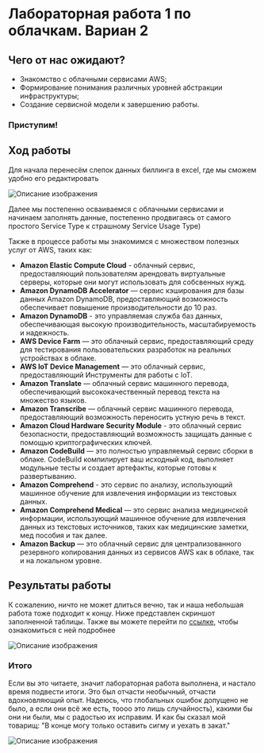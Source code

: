 # Лабораторная работа 1 по облачкам. Вариан 2
## Чего от нас ожидают?

* Знакомство с облачными сервисами AWS;
* Формирование понимания различных уровней абстракции инфраструктуры;
* Создание сервисной модели к завершению работы.

### Приступим!

## Ход работы

Для начала перенесём слепок данных биллинга в excel, где мы сможем удобно его редактировать 

<image src="пустая_табл_лаб1.jpg" alt="Описание изображения">

Далее мы постепенно осваиваемся с облачными сервисами и начинаем заполнять данные, постепенно продвигаясь от самого простого Service Type к страшному Service Usage Type)

Также в процессе работы мы знакомимся с множеством полезных услуг от AWS, таких как:
* **Amazon Elastic Compute Cloud** - облачный сервис, предоставляющий пользователям арендовать виртуальные серверы, которые они могут использовать для собсвенных нужд.
* **Amazon DynamoDB Accelerator** — сервис кэширования для базы данных Amazon DynamoDB, предоставляющий возможность обеспечивает повышение производительности до 10 раз.
* **Amazon DynamoDB** - это управляемая служба баз данных, обеспечивающая высокую производительность, масштабируемость и надежность.
* **AWS Device Farm** — это облачный сервис, предоставляющий среду для тестирования пользовательских разработок на реальных устройствах в облаке.
* **AWS IoT Device Management** — это облачный сервис, предоставляющий Инструменты для  работы с  IoT.
* **Amazon Translate** — облачный сервис машинного перевода, обеспечивающий высококачественный перевод текста на множество языков.
* **Amazon Transcribe** — облачный сервис машинного перевода, предоставляющий возможность переносить устную речь в текст.
* **Amazon Cloud Hardware Security Module** - это облачный сервис безопасности, предоставляющий возможность защищать данные с помощью криптографических ключей.
* **Amazon CodeBuild** — это полностью управляемый сервис сборки в облаке. CodeBuild компилирует ваш исходный код, выполняет модульные тесты и создает артефакты, которые готовы к развертыванию.
* **Amazon Comprehend** - это сервис по анализу, использующий машинное обучение для извлечения информации из текстовых данных.
* **Amazon Comprehend Medical** — это сервис анализа медицинской информации, использующий машинное обучение для извлечения данных из текстовых источников, таких как медицинские заметки, мед пособия и так далее.
* **Amazon Backup** — это облачный сервис для централизованного резервного копирования данных из сервисов AWS как в облаке, так и на локальном уровне.


## Результаты работы 
К сожалению, ничто не может длиться вечно, так и наша небольшая работа тоже подходит к концу. Ниже представлен скриншот заполненной таблицы. Также вы можете перейти по [ссылке](https://docs.google.com/spreadsheets/d/1gSb61MaKuf45ir7CeK3qTSjKmETCMCxs/edit?gid=1118637475#gid=1118637475), чтобы ознакомиться с ней подробнее 

<image src="табл_лаб1.jpg" alt="Описание изображения">


### Итого

Если вы это читаете, значит лабораторная работа выполнена, и настало время подвести итоги. Это был отчасти необычный, отчасти вдохновляющий опыт. Надеюсь, что глобальных ошибок допущено не было, а если они всё же есть, тоооо это лишь случайность), какими бы они ни были, мы с радостью их исправим. И как бы сказал мой товарищ: "В конце могу только оставить сигму и уехать в закат."

<image src="gosling.jpg" alt="Описание изображения">
